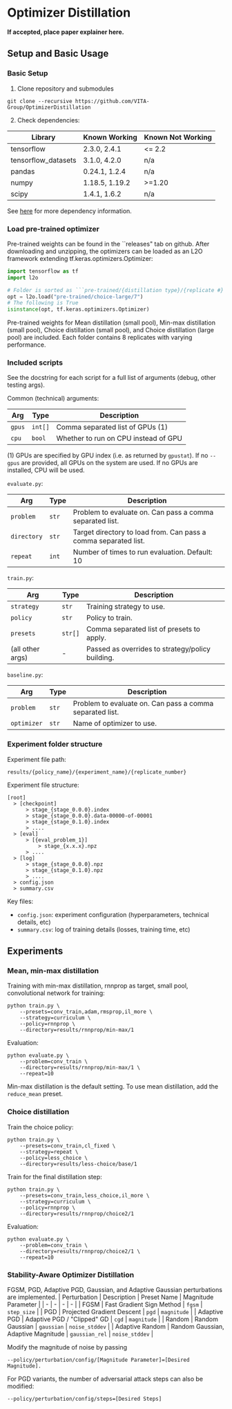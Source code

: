 # Optimizer Distillation

**If accepted, place paper explainer here.**

## Setup and Basic Usage

### Basic Setup

1. Clone repository and submodules
```
git clone --recursive https://github.com/VITA-Group/OptimizerDistillation
```

2. Check dependencies:

| Library | Known Working | Known Not Working |
| - | - | - |
| tensorflow | 2.3.0, 2.4.1 | <= 2.2 |
| tensorflow_datasets | 3.1.0, 4.2.0 | n/a |
| pandas | 0.24.1, 1.2.4 | n/a |
| numpy | 1.18.5, 1.19.2 | >=1.20 |
| scipy | 1.4.1, 1.6.2 | n/a |

See [here](https://github.com/thetianshuhuang/l2o) for more dependency information.

### Load pre-trained optimizer

Pre-trained weights can be found in the ``releases" tab on github.
After downloading and unzipping, the optimizers can be loaded as an L2O framework extending tf.keras.optimizers.Optimizer:
```python
import tensorflow as tf
import l2o

# Folder is sorted as ```pre-trained/{distillation type}/{replicate #}
opt = l2o.load("pre-trained/choice-large/7")
# The following is True
isinstance(opt, tf.keras.optimizers.Optimizer)
```

Pre-trained weights for Mean distillation (small pool), Min-max distillation (small pool), Choice distillation (small pool), and Choice distillation (large pool) are included.
Each folder contains 8 replicates with varying performance.

### Included scripts

See the docstring for each script for a full list of arguments (debug, other testing args).

Common (technical) arguments:

| Arg | Type | Description |
| - | - | - |
| ```gpus``` | ```int[]``` | Comma separated list of GPUs (1) |
| ```cpu``` | ```bool``` | Whether to run on CPU instead of GPU |

(1) GPUs are specified by GPU index (i.e. as returned by ```gpustat```). If no ```--gpus``` are provided, all GPUs on the system are used. If no GPUs are installed, CPU will be used.

```evaluate.py```:

| Arg | Type | Description |
| - | - | - |
| ```problem``` | ```str``` | Problem to evaluate on. Can pass a comma separated list. |
| ```directory``` | ```str``` | Target directory to load from. Can pass a comma separated list. |
| ```repeat``` | ```int``` | Number of times to run evaluation. Default: 10 |

```train.py```: 

| Arg | Type | Description |
| - | - | - |
| ```strategy``` | ```str``` | Training strategy to use. |
| ```policy``` | ```str``` | Policy to train. |
| ```presets``` | ```str[]``` | Comma separated list of presets to apply. | 
| (all other args) | - | Passed as overrides to strategy/policy building. |

```baseline.py```:

| Arg | Type | Description |
| - | - | - |
| ```problem``` | ```str``` | Problem to evaluate on. Can pass a comma separated list. |
| ```optimizer``` | ```str``` | Name of optimizer to use. |

### Experiment folder structure

Experiment file path:
```
results/{policy_name}/{experiment_name}/{replicate_number}
```

Experiment file structure:
```
[root]
  > [checkpoint]
      > stage_{stage_0.0.0}.index
      > stage_{stage_0.0.0}.data-00000-of-00001
      > stage_{stage_0.1.0}.index
      > ....
  > [eval]
      > [{eval_problem_1}]
          > stage_{x.x.x}.npz
      > ....
  > [log]
      > stage_{stage_0.0.0}.npz
      > stage_{stage_0.1.0}.npz
      > ....
  > config.json
  > summary.csv
```

Key files:
- ```config.json```: experiment configuration (hyperparameters, technical details, etc)
- ```summary.csv```: log of training details (losses, training time, etc)

## Experiments

### Mean, min-max distillation

Training with min-max distillation, rnnprop as target, small pool, convolutional network for training:
```
python train.py \
    --presets=conv_train,adam,rmsprop,il_more \
    --strategy=curriculum \
    --policy=rnnprop \
    --directory=results/rnnprop/min-max/1
```

Evaluation:
```
python evaluate.py \
    --problem=conv_train \
    --directory=results/rnnprop/min-max/1 \
    --repeat=10
```

Min-max distillation is the default setting. To use mean distillation, add the ```reduce_mean``` preset.

### Choice distillation

Train the choice policy:
```
python train.py \
    --presets=conv_train,cl_fixed \
    --strategy=repeat \
    --policy=less_choice \
    --directory=results/less-choice/base/1
```

Train for the final distillation step:
```
python train.py \
    --presets=conv_train,less_choice,il_more \
    --strategy=curriculum \
    --policy=rnnprop \
    --directory=results/rnnprop/choice2/1
```

Evaluation:
```
python evaluate.py \
    --problem=conv_train \
    --directory=results/rnnprop/choice2/1 \
    --repeat=10
```

### Stability-Aware Optimizer Distillation

FGSM, PGD, Adaptive PGD, Gaussian, and Adaptive Gaussian perturbations are implemented.
| Perturbation | Description | Preset Name | Magnitude Parameter |
| - | - | - | - |
| FGSM | Fast Gradient Sign Method | ```fgsm``` | ```step_size``` |
| PGD | Projected Gradient Descent | ```pgd``` | ```magnitude``` |
| Adaptive PGD | Adaptive PGD / "Clipped" GD | ```cgd``` | ```magnitude``` |
| Random | Random Gaussian | ```gaussian``` | ```noise_stddev``` |
| Adaptive Random | Random Gaussian, Adaptive Magnitude | ```gaussian_rel``` | ```noise_stddev``` |

Modify the magnitude of noise by passing
```
--policy/perturbation/config/[Magnitude Parameter]=[Desired Magnitude].
```

For PGD variants, the number of adversarial attack steps can also be modified:
```
--policy/perturbation/config/steps=[Desired Steps]
```
